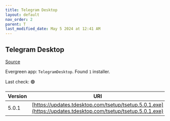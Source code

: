 ```yaml
---
title: Telegram Desktop
layout: default
nav_order: 2
parent: T
last_modified_date: May 5 2024 at 12:41 AM
---
```


## Telegram Desktop

[Source](https://desktop.telegram.org/)

Evergreen app: `TelegramDesktop`. Found `1` installer.

Last check: 🟢

| Version | URI                                                                                                          |
| ------- | ------------------------------------------------------------------------------------------------------------ |
| 5.0.1   | [https://updates.tdesktop.com/tsetup/tsetup.5.0.1.exe](https://updates.tdesktop.com/tsetup/tsetup.5.0.1.exe) |
